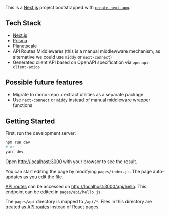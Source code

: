 This is a [Next.js](https://nextjs.org/) project bootstrapped with [`create-next-app`](https://github.com/vercel/next.js/tree/canary/packages/create-next-app).

## Tech Stack

- [Next.js](https://nextjs.org/)
- [Prisma](https://www.prisma.io/)
- [Planetscale](https://planetscale.io/)
- API Routes Middlewares (this is a manual middlewware mechanism, as alternative we could use `middy` or `next-connect`)
- Generated client API based on OpenAPI specification via `openapi-client-axios`

## Possible future features

- Migrate to mono-repo + extract utilities as a separate package
- Use `next-connect` or `middy` instead of manual middleware wrapper functions

## Getting Started

First, run the development server:

```bash
npm run dev
# or
yarn dev
```

Open [http://localhost:3000](http://localhost:3000) with your browser to see the result.

You can start editing the page by modifying `pages/index.js`. The page auto-updates as you edit the file.

[API routes](https://nextjs.org/docs/api-routes/introduction) can be accessed on [http://localhost:3000/api/hello](http://localhost:3000/api/hello). This endpoint can be edited in `pages/api/hello.js`.

The `pages/api` directory is mapped to `/api/*`. Files in this directory are treated as [API routes](https://nextjs.org/docs/api-routes/introduction) instead of React pages.
